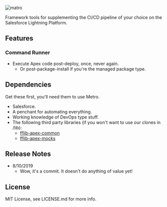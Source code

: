 ![matro](https://i.imgur.com/YAnb0yE.png)

Framework tools for supplementing the CI/CD pipeline of your choice on the Salesforce Lightning Platform. 

## Features

### Command Runner

* Execute Apex code post-deploy, once, never again.
  * Or post-package-install if you're the managed package type.

## Dependencies

Get these first, you'll need them to use Metro.

* Salesforce.
* A penchant for automating everything.
* Working knowledge of DevOps type stuff.
* The following third party libraries (if you won't want to use our clones in /lib):
  * [fflib-apex-common](https://github.com/financialforcedev/fflib-apex-common)
  * [fflib-apex-mocks](https://github.com/financialforcedev/fflib-apex-mocks)

## Release Notes

* 8/10/2019
  * Wow, it's a commit. It doesn't do anything of value yet!

## License

MIT License, see LICENSE.md for more info.
